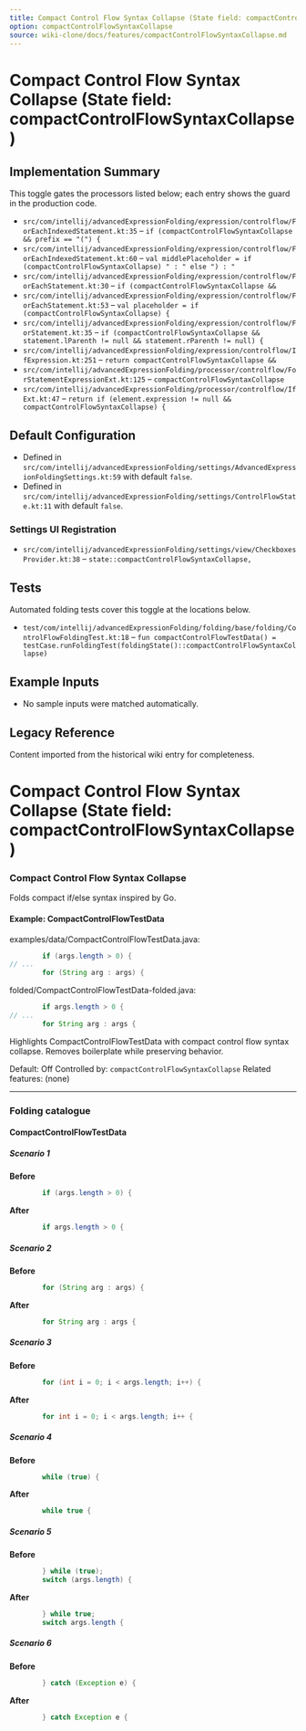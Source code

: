 ```yaml
---
title: Compact Control Flow Syntax Collapse (State field: compactControlFlowSyntaxCollapse)
option: compactControlFlowSyntaxCollapse
source: wiki-clone/docs/features/compactControlFlowSyntaxCollapse.md
---
```

# Compact Control Flow Syntax Collapse (State field: compactControlFlowSyntaxCollapse)

## Implementation Summary

This toggle gates the processors listed below; each entry shows the guard in the production code.

- `src/com/intellij/advancedExpressionFolding/expression/controlflow/ForEachIndexedStatement.kt:35` – `if (compactControlFlowSyntaxCollapse && prefix == "(") {`
- `src/com/intellij/advancedExpressionFolding/expression/controlflow/ForEachIndexedStatement.kt:60` – `val middlePlaceholder = if (compactControlFlowSyntaxCollapse) " : " else ") : "`
- `src/com/intellij/advancedExpressionFolding/expression/controlflow/ForEachStatement.kt:30` – `if (compactControlFlowSyntaxCollapse &&`
- `src/com/intellij/advancedExpressionFolding/expression/controlflow/ForEachStatement.kt:53` – `val placeholder = if (compactControlFlowSyntaxCollapse) {`
- `src/com/intellij/advancedExpressionFolding/expression/controlflow/ForStatement.kt:35` – `if (compactControlFlowSyntaxCollapse && statement.lParenth != null && statement.rParenth != null) {`
- `src/com/intellij/advancedExpressionFolding/expression/controlflow/IfExpression.kt:251` – `return compactControlFlowSyntaxCollapse &&`
- `src/com/intellij/advancedExpressionFolding/processor/controlflow/ForStatementExpressionExt.kt:125` – `compactControlFlowSyntaxCollapse`
- `src/com/intellij/advancedExpressionFolding/processor/controlflow/IfExt.kt:47` – `return if (element.expression != null && compactControlFlowSyntaxCollapse) {`

## Default Configuration

- Defined in `src/com/intellij/advancedExpressionFolding/settings/AdvancedExpressionFoldingSettings.kt:59` with default `false`.
- Defined in `src/com/intellij/advancedExpressionFolding/settings/ControlFlowState.kt:11` with default `false`.

### Settings UI Registration

- `src/com/intellij/advancedExpressionFolding/settings/view/CheckboxesProvider.kt:38` – `state::compactControlFlowSyntaxCollapse,`

## Tests

Automated folding tests cover this toggle at the locations below.

- `test/com/intellij/advancedExpressionFolding/folding/base/folding/ControlFlowFoldingTest.kt:18` – `fun compactControlFlowTestData() = testCase.runFoldingTest(foldingState()::compactControlFlowSyntaxCollapse)`

## Example Inputs

- No sample inputs were matched automatically.

## Legacy Reference

Content imported from the historical wiki entry for completeness.

# Compact Control Flow Syntax Collapse (State field: compactControlFlowSyntaxCollapse)

### Compact Control Flow Syntax Collapse
Folds compact if/else syntax inspired by Go.

#### Example: CompactControlFlowTestData

examples/data/CompactControlFlowTestData.java:
```java
        if (args.length > 0) {
// ...
        for (String arg : args) {
```

folded/CompactControlFlowTestData-folded.java:
```java
        if args.length > 0 {
// ...
        for String arg : args {
```

Highlights CompactControlFlowTestData with compact control flow syntax collapse.
Removes boilerplate while preserving behavior.

Default: Off
Controlled by: `compactControlFlowSyntaxCollapse`
Related features: (none)

---
### Folding catalogue

#### CompactControlFlowTestData

##### Scenario 1

**Before**
```java
        if (args.length > 0) {
```

**After**
```java
        if args.length > 0 {
```


##### Scenario 2

**Before**
```java
        for (String arg : args) {
```

**After**
```java
        for String arg : args {
```


##### Scenario 3

**Before**
```java
        for (int i = 0; i < args.length; i++) {
```

**After**
```java
        for int i = 0; i < args.length; i++ {
```


##### Scenario 4

**Before**
```java
        while (true) {
```

**After**
```java
        while true {
```


##### Scenario 5

**Before**
```java
        } while (true);
        switch (args.length) {
```

**After**
```java
        } while true;
        switch args.length {
```


##### Scenario 6

**Before**
```java
        } catch (Exception e) {
```

**After**
```java
        } catch Exception e {
```
